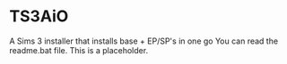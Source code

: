 # TS3AiO
A Sims 3 installer that installs base + EP/SP's in one go
You can read the readme.bat file. This is a placeholder.
